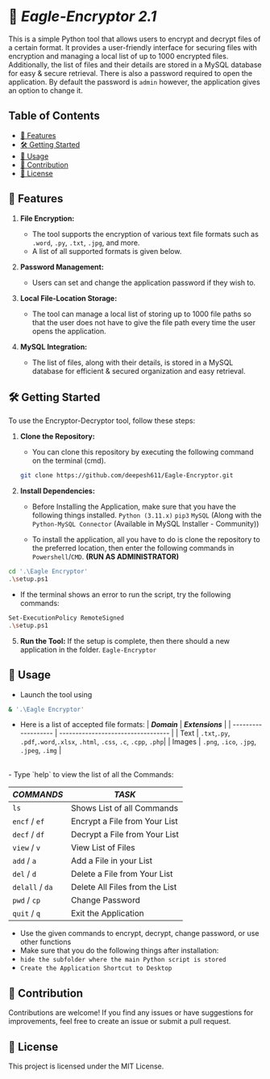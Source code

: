 # 🦅 *Eagle-Encryptor 2.1*

This is a simple Python tool that allows users to encrypt and decrypt files of a certain format. It provides a user-friendly interface for securing files with encryption and managing a local list of up to 1000 encrypted files. Additionally, the list of files and their details are stored in a MySQL database for easy & secure retrieval. There is also a password required to open the application. By default the password is `admin` however, the application gives an option to change it.


## Table of Contents
- [🚀 Features](#features)
- [🛠️ Getting Started](#getting-started)
- [📝 Usage](#usage)
- [🤝 Contribution](#contribution)
- [📄 License](#license)

## 🚀 Features

1. **File Encryption:**
   - The tool supports the encryption of various text file formats such as `.word`, `.py`, `.txt`, `.jpg`, and more.
   - A list of all supported formats is given below.

2. **Password Management:**
   - Users can set and change the application password if they wish to.

3. **Local File-Location Storage:**
   - The tool can manage a local list of storing up to 1000 file paths so that the user does not have to give the file path every time the user opens the application.

4. **MySQL Integration:**
   - The list of files, along with their details, is stored in a MySQL database for efficient & secured organization and easy retrieval.


## 🛠️ Getting Started

To use the Encryptor-Decryptor tool, follow these steps:

1. **Clone the Repository:**
   - You can clone this repository by executing the following command on the terminal (cmd).
   ```bash
   git clone https://github.com/deepesh611/Eagle-Encryptor.git
   ```


3. **Install Dependencies:**
   - Before Installing the Application, make sure that you have the following things installed.
      `Python (3.11.x)`
      `pip3`
      `MySQL` (Along with the `Python-MySQL Connector` (Available in MySQL Installer - Community))

   - To install the application, all you have to do is clone the repository to the preferred location, then enter the following commands in `Powershell`/`CMD`. **(RUN AS ADMINISTRATOR)**
  ```bash
cd '.\Eagle Encryptor'
.\setup.ps1
   ```
   - If the terminal shows an error to run the script, try the following commands:
```bash
Set-ExecutionPolicy RemoteSigned
.\setup.ps1
```
     
  
5. **Run the Tool:**
   If the setup is complete, then there should a new application in the folder.
   `Eagle-Encryptor`
   

## 📝 **Usage**
- Launch the tool using 
```bash
& '.\Eagle Encryptor'
```

- Here is a list of accepted file formats:
   |    ***Domain***     |           ***Extensions***          |
   | ------------------- | ----------------------------------  |
   |        Text         | `.txt`,`.py`, `.pdf`,`.word`,`.xlsx`, `.html`, `.css`, `.c`, `.cpp`, `.php`|
   |       Images        |             `.png`, `.ico`, `.jpg`, `.jpeg`, `.img`                |
 <br>
- Type `help` to view the list of all the Commands:
<br> <!-- Add a blank line here -->

  |   ***COMMANDS***     |   ***TASK***                           |
  | ------------------   | -------------------------------------- |
  |        `ls`          |   Shows List of all Commands           |
  |   `encf` / `ef`      |   Encrypt a File from Your List        |
  |   `decf` / `df`      |   Decrypt a File from Your List        |
  |   `view` / `v`       |   View List of Files                   |
  |   `add` / `a`        |   Add a File in your List              |
  |   `del` / `d`        |   Delete a File from Your List         |
  |   `delall` / `da`    |   Delete All Files from the List       |
  |   `pwd` / `cp`       |   Change Password                      |
  |   `quit` / `q`       |   Exit the Application                 |
  
- Use the given commands to encrypt, decrypt, change password, or use other functions
- Make sure that you do the following things after installation:
- `hide the subfolder where the main Python script is stored`
- `Create the Application Shortcut to Desktop`

## 🤝 **Contribution**
Contributions are welcome! If you find any issues or have suggestions for improvements, feel free to create an issue or submit a pull request.

## 📄 **License**
This project is licensed under the MIT License.
